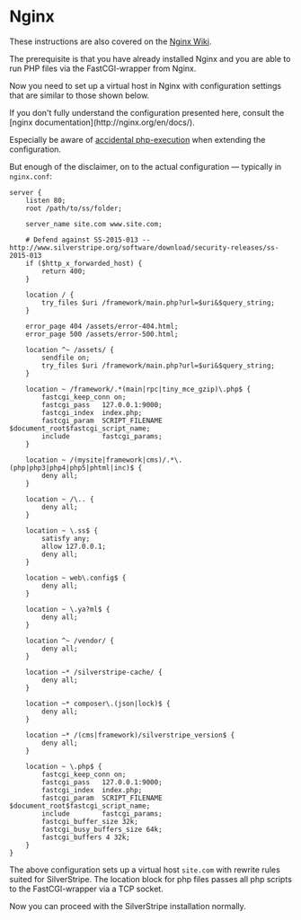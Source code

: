 # Nginx

These instructions are also covered on the
[Nginx Wiki](http://wiki.nginx.org/SilverStripe).

The prerequisite is that you have already installed Nginx and you are
able to run PHP files via the FastCGI-wrapper from Nginx.

Now you need to set up a virtual host in Nginx with configuration settings
that are similar to those shown below.

<div class="notice" markdown='1'>
If you don't fully understand the configuration presented here, consult the
[nginx documentation](http://nginx.org/en/docs/).

Especially be aware of [accidental php-execution](https://nealpoole.com/blog/2011/04/setting-up-php-fastcgi-and-nginx-dont-trust-the-tutorials-check-your-configuration/ "Don't trust the tutorials") when extending the configuration.
</div>

But enough of the disclaimer, on to the actual configuration — typically in `nginx.conf`:

	server {
		listen 80;
		root /path/to/ss/folder;
	
		server_name site.com www.site.com;

		# Defend against SS-2015-013 -- http://www.silverstripe.org/software/download/security-releases/ss-2015-013
		if ($http_x_forwarded_host) {
			return 400;
		}
	
		location / {
			try_files $uri /framework/main.php?url=$uri&$query_string;
		}
	
		error_page 404 /assets/error-404.html;
		error_page 500 /assets/error-500.html;
	
		location ^~ /assets/ {
			sendfile on;
			try_files $uri /framework/main.php?url=$uri&$query_string;
		}
	
		location ~ /framework/.*(main|rpc|tiny_mce_gzip)\.php$ {
			fastcgi_keep_conn on;
			fastcgi_pass   127.0.0.1:9000;
			fastcgi_index  index.php;
			fastcgi_param  SCRIPT_FILENAME $document_root$fastcgi_script_name;
			include        fastcgi_params;
		}
	
		location ~ /(mysite|framework|cms)/.*\.(php|php3|php4|php5|phtml|inc)$ {
			deny all;
		}
	
		location ~ /\.. {
			deny all;
		}
	
		location ~ \.ss$ {
			satisfy any;
			allow 127.0.0.1;
			deny all;
		}
	
		location ~ web\.config$ {
			deny all;
		}
	
		location ~ \.ya?ml$ {
			deny all;
		}
	
		location ^~ /vendor/ {
			deny all;
		}
	
		location ~* /silverstripe-cache/ {
			deny all;
		}
	
		location ~* composer\.(json|lock)$ {
			deny all;
		}
	
		location ~* /(cms|framework)/silverstripe_version$ {
			deny all;
		}
	
		location ~ \.php$ {
			fastcgi_keep_conn on;
			fastcgi_pass   127.0.0.1:9000;
			fastcgi_index  index.php;
			fastcgi_param  SCRIPT_FILENAME $document_root$fastcgi_script_name;
			include        fastcgi_params;
			fastcgi_buffer_size 32k;
			fastcgi_busy_buffers_size 64k;
			fastcgi_buffers 4 32k;
		}
	}

The above configuration sets up a virtual host `site.com` with
rewrite rules suited for SilverStripe. The location block for php files
passes all php scripts to the FastCGI-wrapper via a TCP socket.

Now you can proceed with the SilverStripe installation normally.

